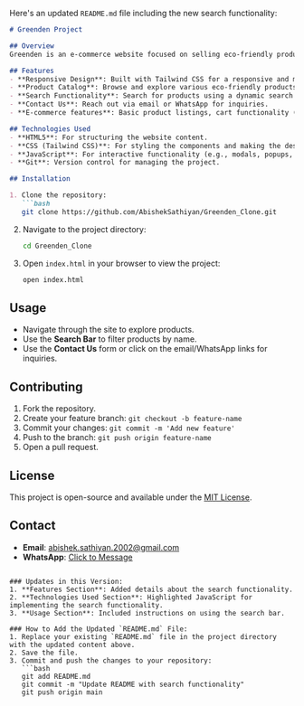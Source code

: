 Here's an updated `README.md` file including the new search functionality:

```markdown
# Greenden Project

## Overview
Greenden is an e-commerce website focused on selling eco-friendly products. This project is built using HTML, CSS (with Tailwind CSS for styling), and JavaScript. It is designed to provide a seamless shopping experience for users looking to purchase sustainable products.

## Features
- **Responsive Design**: Built with Tailwind CSS for a responsive and mobile-friendly layout.
- **Product Catalog**: Browse and explore various eco-friendly products.
- **Search Functionality**: Search for products using a dynamic search bar to filter results.
- **Contact Us**: Reach out via email or WhatsApp for inquiries.
- **E-commerce features**: Basic product listings, cart functionality (future enhancements).

## Technologies Used
- **HTML5**: For structuring the website content.
- **CSS (Tailwind CSS)**: For styling the components and making the design responsive.
- **JavaScript**: For interactive functionality (e.g., modals, popups, and search).
- **Git**: Version control for managing the project.

## Installation

1. Clone the repository:
   ```bash
   git clone https://github.com/AbishekSathiyan/Greenden_Clone.git
   ```

2. Navigate to the project directory:
   ```bash
   cd Greenden_Clone
   ```

3. Open `index.html` in your browser to view the project:
   ```bash
   open index.html
   ```

## Usage
- Navigate through the site to explore products.
- Use the **Search Bar** to filter products by name.
- Use the **Contact Us** form or click on the email/WhatsApp links for inquiries.
  
## Contributing
1. Fork the repository.
2. Create your feature branch: `git checkout -b feature-name`
3. Commit your changes: `git commit -m 'Add new feature'`
4. Push to the branch: `git push origin feature-name`
5. Open a pull request.

## License
This project is open-source and available under the [MIT License](LICENSE).

## Contact
- **Email**: abishek.sathiyan.2002@gmail.com
- **WhatsApp**: [Click to Message](https://wa.me/7092085864)

```

### Updates in this Version:
1. **Features Section**: Added details about the search functionality.
2. **Technologies Used Section**: Highlighted JavaScript for implementing the search functionality.
3. **Usage Section**: Included instructions on using the search bar.

### How to Add the Updated `README.md` File:
1. Replace your existing `README.md` file in the project directory with the updated content above.
2. Save the file.
3. Commit and push the changes to your repository:
   ```bash
   git add README.md
   git commit -m "Update README with search functionality"
   git push origin main
   ```
